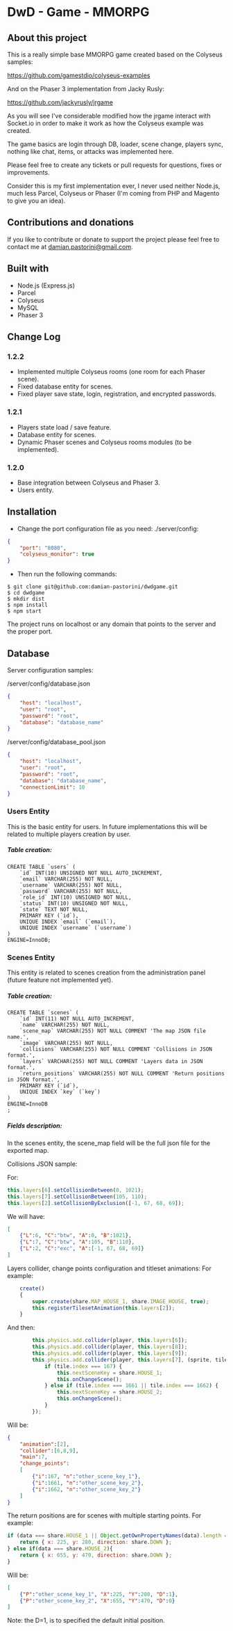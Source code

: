 # DwD - Game - MMORPG

## About this project
This is a really simple base MMORPG game created based on the Colyseus samples:

https://github.com/gamestdio/colyseus-examples

And on the Phaser 3 implementation from Jacky Rusly:

https://github.com/jackyrusly/jrgame

As you will see I've considerable modified how the jrgame interact with Socket.io in order to make it work as how the Colyseus example was created.

The game basics are login through DB, loader, scene change, players sync, nothing like chat, items, or attacks was implemented here.

Please feel free to create any tickets or pull requests for questions, fixes or improvements.

Consider this is my first implementation ever, I never used neither Node.js, much less Parcel, Colyseus or Phaser (I'm coming from PHP and Magento to give you an idea). 

## Contributions and donations
If you like to contribute or donate to support the project please feel free to contact me at damian.pastorini@gmail.com.

## Built with
+ Node.js (Express.js)
+ Parcel
+ Colyseus
+ MySQL
+ Phaser 3

## Change Log
### 1.2.2
+ Implemented multiple Colyseus rooms (one room for each Phaser scene).
+ Fixed database entity for scenes.
+ Fixed player save state, login, registration, and encrypted passwords.

### 1.2.1
+ Players state load / save feature.
+ Database entity for scenes.
+ Dynamic Phaser scenes and Colyseus rooms modules (to be implemented).

### 1.2.0
+ Base integration between Colyseus and Phaser 3.
+ Users entity.

## Installation
- Change the port configuration file as you need: ./server/config:
```json
{
    "port": "8080",
    "colyseus_monitor": true
}
```
- Then run the following commands:
```
$ git clone git@github.com:damian-pastorini/dwdgame.git
$ cd dwdgame
$ mkdir dist
$ npm install
$ npm start
```

The project runs on localhost or any domain that points to the server and the proper port.

## Database

Server configuration samples:

/server/config/database.json
```json
{
    "host": "localhost",
    "user": "root",
    "password": "root",
    "database": "database_name"
}
```

/server/config/database_pool.json
```json
{
    "host": "localhost",
    "user": "root",
    "password": "root",
    "database": "database_name",
    "connectionLimit": 10
}
```

### Users Entity

This is the basic entity for users. In future implementations this will be related to multiple players creation by user.

##### Table creation:

```mysql
CREATE TABLE `users` (
    `id` INT(10) UNSIGNED NOT NULL AUTO_INCREMENT,
    `email` VARCHAR(255) NOT NULL,
    `username` VARCHAR(255) NOT NULL,
    `password` VARCHAR(255) NOT NULL,
    `role_id` INT(10) UNSIGNED NOT NULL,
    `status` INT(10) UNSIGNED NOT NULL,
    `state` TEXT NOT NULL,
    PRIMARY KEY (`id`),
    UNIQUE INDEX `email` (`email`),
    UNIQUE INDEX `username` (`username`)
)
ENGINE=InnoDB;
```

### Scenes Entity

This entity is related to scenes creation from the administration panel (future feature not implemented yet).

##### Table creation:

```mysql
CREATE TABLE `scenes` (
	`id` INT(11) NOT NULL AUTO_INCREMENT,
	`name` VARCHAR(255) NOT NULL,
	`scene_map` VARCHAR(255) NOT NULL COMMENT 'The map JSON file name.',
	`image` VARCHAR(255) NOT NULL,
	`collisions` VARCHAR(255) NOT NULL COMMENT 'Collisions in JSON format.',
	`layers` VARCHAR(255) NOT NULL COMMENT 'Layers data in JSON format.',
	`return_positions` VARCHAR(255) NOT NULL COMMENT 'Return positions in JSON format.',
	PRIMARY KEY (`id`),
	UNIQUE INDEX `key` (`key`)
)
ENGINE=InnoDB
;
```

##### Fields description:

In the scenes entity, the scene_map field will be the full json file for the exported map.

Collisions JSON sample:

For:
```javascript
this.layers[6].setCollisionBetween(0, 1021);
this.layers[7].setCollisionBetween(105, 110);
this.layers[2].setCollisionByExclusion([-1, 67, 68, 69]);
``` 

We will have:
```json
[
    {"L":6, "C":"btw", "A":0, "B":1021},
    {"L":7, "C":"btw", "A":105, "B":110},
    {"L":2, "C":"exc", "A":[-1, 67, 68, 69]}
]
```

Layers collider, change points configuration and titleset animations:
For example:
```javascript
    create()
    {
        super.create(share.MAP_HOUSE_1, share.IMAGE_HOUSE, true);
        this.registerTilesetAnimation(this.layers[2]);
    }
```
And then:
```javascript
        this.physics.add.collider(player, this.layers[6]);
        this.physics.add.collider(player, this.layers[8]);
        this.physics.add.collider(player, this.layers[9]);
        this.physics.add.collider(player, this.layers[7], (sprite, tile) => {
            if (tile.index === 167) {
                this.nextSceneKey = share.HOUSE_1;
                this.onChangeScene();
            } else if (tile.index === 1661 || tile.index === 1662) {
                this.nextSceneKey = share.HOUSE_2;
                this.onChangeScene();
            }
        });
``` 

Will be:
```json
{
    "animation":[2],
    "collider":[6,8,9],
    "main":7,
    "change_points":
    [
        {"i":167, "n":"other_scene_key_1"},
        {"i":1661, "n":"other_scene_key_2"},
        {"i":1662, "n":"other_scene_key_2"}
    ]
}
```

The return positions are for scenes with multiple starting points.
For example:
```javascript
if (data === share.HOUSE_1 || Object.getOwnPropertyNames(data).length === 0){
    return { x: 225, y: 280, direction: share.DOWN };
} else if(data === share.HOUSE_2){
    return { x: 655, y: 470, direction: share.DOWN };
}
```

Will be:
```json
[
    {"P":"other_scene_key_1", "X":225, "Y":280, "D":1},
    {"P":"other_scene_key_2", "X":655, "Y":470, "D":0}
]
```
Note: the D=1, is to specified the default initial position.
